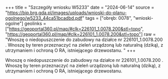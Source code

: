 +++
title = "Szczegóły wniosku W5233"
date = "2024-06-14"
source = "https://bip.brg.gda.pl/images/uploads/wnioski-do-planu-ogolnego/w5233_44ca51bcadbd.pdf"
tags = ["obręb: 0078", "wnioski-ogolne"]
geolinks = ["https://geoportal360.pl/map/#clk=226101_1.0078.200&stl=topo", "https://geoportal360.pl/map/#clk=226101_1.0078.200&stl=topo"]
raw = "Wnoszę o niedopuszczenie do zabudowy na działce nr 226101_1.0078.200 . Wnoszę by teren przeznaczyć na zieleń urządzoną lub naturalną (dziką), z utrzymaniem i ochroną O RA,  istniejącego drzewostanu. "
+++

Wnoszę o niedopuszczenie do zabudowy na działce nr 226101_1.0078.200 . Wnoszę
by teren przeznaczyć na zieleń urządzoną lub naturalną (dziką), z utrzymaniem i ochroną
O
RA,
 istniejącego drzewostanu.



